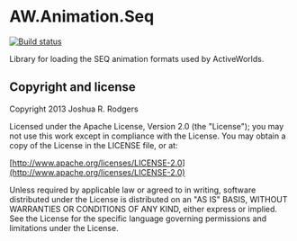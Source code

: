 AW.Animation.Seq
================
[![Build status](https://ci.appveyor.com/api/projects/status/a3ifnfkccsg63ql5?svg=true)](https://ci.appveyor.com/project/Mr-Byte/aw-animation-seq)

Library for loading the SEQ animation formats used by ActiveWorlds.

## Copyright and license

Copyright 2013 Joshua R. Rodgers

Licensed under the Apache License, Version 2.0 (the "License");
you may not use this work except in compliance with the License.
You may obtain a copy of the License in the LICENSE file, or at:

  [http://www.apache.org/licenses/LICENSE-2.0](http://www.apache.org/licenses/LICENSE-2.0)

Unless required by applicable law or agreed to in writing, software
distributed under the License is distributed on an "AS IS" BASIS,
WITHOUT WARRANTIES OR CONDITIONS OF ANY KIND, either express or implied.
See the License for the specific language governing permissions and
limitations under the License.
